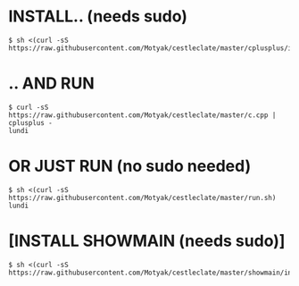 # INSTALL.. (needs sudo)
```console
$ sh <(curl -sS https://raw.githubusercontent.com/Motyak/cestleclate/master/cplusplus/install.sh)
```

# .. AND RUN
```console
$ curl -sS https://raw.githubusercontent.com/Motyak/cestleclate/master/c.cpp | cplusplus -
lundi
```

# OR JUST RUN (no sudo needed)
```console
$ sh <(curl -sS https://raw.githubusercontent.com/Motyak/cestleclate/master/run.sh)
lundi
```

# [INSTALL SHOWMAIN (needs sudo)]
```console
$ sh <(curl -sS https://raw.githubusercontent.com/Motyak/cestleclate/master/showmain/install.sh)
```
